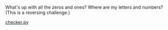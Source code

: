 What's up with all the zeros and ones? Where are my letters and numbers? (This is a reversing challenge.)

[checker.py](https://ctf.csaw.io/files/83b0309d841d5969addadace708229cc/checker.py?token=eyJ1c2VyX2lkIjoxNzI2LCJ0ZWFtX2lkIjpudWxsLCJmaWxlX2lkIjoyOTczfQ.YT3ynQ.rmhMdS6WXC9dZ4AmJzpJVrptnXw)
